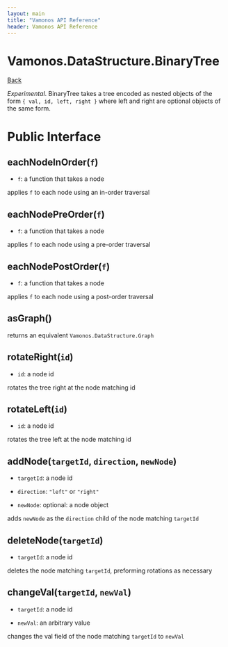 ```yaml
---
layout: main
title: "Vamonos API Reference"
header: Vamonos API Reference
---
```



Vamonos.DataStructure.BinaryTree
================================

[Back](index.html)

*Experimental*. BinaryTree takes a tree encoded as nested objects of the form `{ val, id, left, right }` where left and right are optional objects of the same form.


Public Interface
================

## **eachNodeInOrder**(`f`)
 * `f`: a function that takes a node

applies `f` to each node using an in-order traversal

## **eachNodePreOrder**(`f`)
 * `f`: a function that takes a node

applies `f` to each node using a pre-order traversal

## **eachNodePostOrder**(`f`)
 * `f`: a function that takes a node

applies `f` to each node using a post-order traversal

## **asGraph**()
returns an equivalent `Vamonos.DataStructure.Graph`

## **rotateRight**(`id`)
 * `id`: a node id

rotates the tree right at the node matching id

## **rotateLeft**(`id`)
 * `id`: a node id

rotates the tree left at the node matching id

## **addNode**(`targetId`, `direction`, `newNode`)
 * `targetId`: a node id

 * `direction`: `"left"` or `"right"`

 * `newNode`: optional: a node object

adds `newNode` as the `direction` child of the node matching `targetId`

## **deleteNode**(`targetId`)
 * `targetId`: a node id

deletes the node matching `targetId`, preforming rotations as necessary

## **changeVal**(`targetId`, `newVal`)
 * `targetId`: a node id

 * `newVal`: an arbitrary value

changes the val field of the node matching `targetId` to `newVal`


